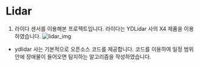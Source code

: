 # Lidar
1. 라이다 센서를 이용해본 프로젝트입니다. 라이다는 YDLidar 사의 X4 제품을 이용하였습니다.
![lidar_img](https://user-images.githubusercontent.com/48241432/121852664-c4dbed00-cd2a-11eb-8e97-4b64792d49dc.png)
* ydlidar 사는 기본적으로 오픈소스 코드를 제공합니다. 코드를 이용하여 일정 범위 안에 장애물이 들어오면 탐지하는 알고리즘을 작성하였습니다.
